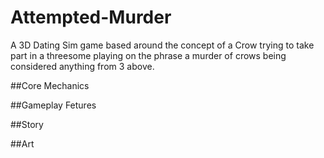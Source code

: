 # Attempted-Murder
A 3D Dating Sim game based around the concept of a Crow trying to take part in a threesome playing on the phrase a murder of crows being considered anything from 3 above.

##Core Mechanics

##Gameplay Fetures

##Story

##Art
